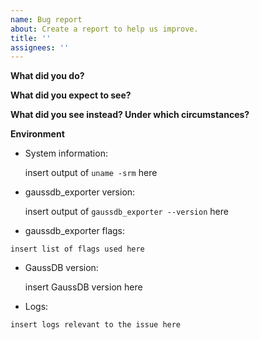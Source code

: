 ```yaml
---
name: Bug report
about: Create a report to help us improve.
title: ''
assignees: ''
---
```


<!--

    Please do *NOT* ask usage questions in Github issues.

    If your issue is not a feature request or bug report use our community support.

    https://prometheus.io/community/

-->

**What did you do?**

**What did you expect to see?**

**What did you see instead? Under which circumstances?**

**Environment**

* System information:

	insert output of `uname -srm` here

* gaussdb_exporter version:

	insert output of `gaussdb_exporter --version` here

* gaussdb_exporter flags:

```
insert list of flags used here
```

* GaussDB version:

	insert GaussDB version here

* Logs:
```
insert logs relevant to the issue here
```
